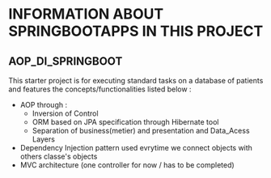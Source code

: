 # INFORMATION ABOUT SPRINGBOOTAPPS IN THIS PROJECT

## AOP_DI_SPRINGBOOT

This starter project is for executing standard tasks on a database of patients and
features the concepts/functionalities listed below :

- AOP through :
	- Inversion of Control
	- ORM based on JPA specification through Hibernate tool
	- Separation of business(metier) and presentation and Data_Acess Layers 
- Dependency Injection pattern used evrytime we connect objects with others classe's objects
- MVC architecture (one controller for now / has to be completed) 

